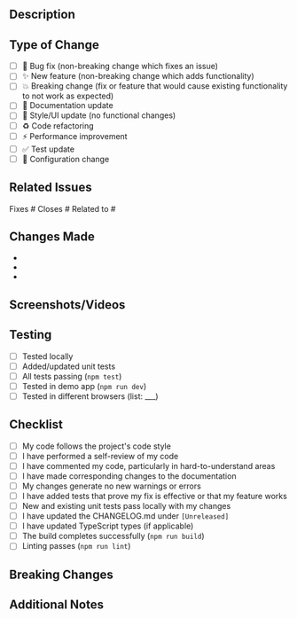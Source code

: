 ## Description

<!-- Provide a brief description of the changes in this PR -->

## Type of Change

<!-- Mark the relevant option with an "x" -->

- [ ] 🐛 Bug fix (non-breaking change which fixes an issue)
- [ ] ✨ New feature (non-breaking change which adds functionality)
- [ ] 💥 Breaking change (fix or feature that would cause existing functionality to not work as expected)
- [ ] 📝 Documentation update
- [ ] 🎨 Style/UI update (no functional changes)
- [ ] ♻️ Code refactoring
- [ ] ⚡ Performance improvement
- [ ] ✅ Test update
- [ ] 🔧 Configuration change

## Related Issues

<!-- Link to related issues using #issue_number -->

Fixes #
Closes #
Related to #

## Changes Made

<!-- Provide a detailed list of changes -->

- 
- 
- 

## Screenshots/Videos

<!-- If applicable, add screenshots or videos to demonstrate the changes -->

## Testing

<!-- Describe the tests you ran to verify your changes -->

- [ ] Tested locally
- [ ] Added/updated unit tests
- [ ] All tests passing (`npm test`)
- [ ] Tested in demo app (`npm run dev`)
- [ ] Tested in different browsers (list: ___)

## Checklist

<!-- Mark completed items with an "x" -->

- [ ] My code follows the project's code style
- [ ] I have performed a self-review of my code
- [ ] I have commented my code, particularly in hard-to-understand areas
- [ ] I have made corresponding changes to the documentation
- [ ] My changes generate no new warnings or errors
- [ ] I have added tests that prove my fix is effective or that my feature works
- [ ] New and existing unit tests pass locally with my changes
- [ ] I have updated the CHANGELOG.md under `[Unreleased]`
- [ ] I have updated TypeScript types (if applicable)
- [ ] The build completes successfully (`npm run build`)
- [ ] Linting passes (`npm run lint`)

## Breaking Changes

<!-- If this is a breaking change, describe what breaks and the migration path -->

## Additional Notes

<!-- Add any additional notes for reviewers -->

